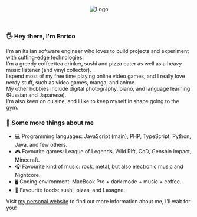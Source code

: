 <p align="center">
<img src="https://a76e-151-18-225-40.ngrok.io/github_logo.png?raw=true" alt="Logo" />
</p>
<br />

### 🖐 Hey there, I'm Enrico

I'm an Italian software engineer who loves to build projects and experiment with cutting-edge technologies. <br />
I'm a greedy coffee/tea drinker, sushi and pizza eater as well as a heavy music listener (and vinyl collector). <br />
I spend most of my free time playing online video games, and I really love nerdy stuff, such as video games, manga, and anime. <br />
My other hobbies include digital photography, piano, and language learning (Russian and Japanese). <br />
I'm also keen on cuisine, and I like to keep myself in shape going to the gym.

### 🧐 Some more things about me

- 💻 Programming languages: JavaScript (main), PHP, TypeScript, Python, Java, and few others.
- 🎮 Favourite games: League of Legends, Wild Rift, CoD, Genshin Impact, Minecraft.
- 🎧 Favourite kind of music: rock, metal, but also electronic music and Nightcore.
- 🖥 Coding environment: MacBook Pro + dark mode + music + coffee.
- 🍣 Favourite foods: sushi, pizza, and Lasagne.

Visit [my personal website](https://www.enricosola.dev) to find out more information about me, I'll wait for you!

